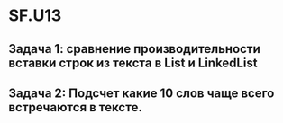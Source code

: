 # SF.U13
## Задача 1: сравнение производительности вставки строк из текста в List<T> и LinkedList<T>
## Задача 2: Подсчет какие 10 слов чаще всего встречаются в тексте.
